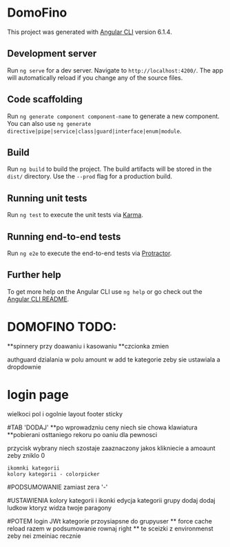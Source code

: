 # DomoFino

This project was generated with [Angular CLI](https://github.com/angular/angular-cli) version 6.1.4.

## Development server

Run `ng serve` for a dev server. Navigate to `http://localhost:4200/`. The app will automatically reload if you change any of the source files.

## Code scaffolding

Run `ng generate component component-name` to generate a new component. You can also use `ng generate directive|pipe|service|class|guard|interface|enum|module`.

## Build

Run `ng build` to build the project. The build artifacts will be stored in the `dist/` directory. Use the `--prod` flag for a production build.

## Running unit tests

Run `ng test` to execute the unit tests via [Karma](https://karma-runner.github.io).

## Running end-to-end tests

Run `ng e2e` to execute the end-to-end tests via [Protractor](http://www.protractortest.org/).

## Further help

To get more help on the Angular CLI use `ng help` or go check out the [Angular CLI README](https://github.com/angular/angular-cli/blob/master/README.md).



# DOMOFINO TODO:
  **spinnery przy doawaniu i kasowaniu
  **czcionka zmien

authguard
dzialania w polu amount
w add te kategorie zeby sie ustawiala a dropdownie

# login page
wielkoci pol i ogolnie layout
footer sticky

#TAB 'DODAJ'
	**po wprowadzniu ceny niech sie chowa klawiatura
  **pobierani osttaniego rekoru po oaniu dla pewnosci
	
  przycisk wybrany niech szostaje zaaznaczony jakos
  klikniecie a amoaunt zeby zniklo 0
	
	ikomnki kategorii
	kolory kategorii - colorpicker


#PODSUMOWANIE
   zamiast zera '-'
 	
#USTAWIENIA
	kolory kategorii i ikonki
	edycja kategorii
	grupy dodaj dodaj ludkow ktoryz widza twoje paragony

#POTEM
	login JWt
	kategorie przoysiapsne do grupyuser
**	force cache reload
	razem w podsumowanie rownaj right
** te sceizki z environmenst zeby nei zmeiniac recznie

